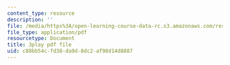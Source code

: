 ```yaml
---
content_type: resource
description: ''
file: /media/https%3A/open-learning-course-data-rc.s3.amazonaws.com/res-10-001-making-science-and-engineering-pictures-a-practical-guide-to-presenting-your-work-spring-2016/c88bb54cfd38da9d8dc2af98d14d8887_t5_ymNZGsCI.pdf
file_type: application/pdf
resourcetype: Document
title: 3play pdf file
uid: c88bb54c-fd38-da9d-8dc2-af98d14d8887
---
```

